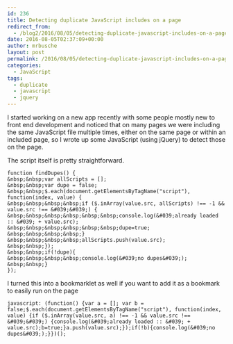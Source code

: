 ```yaml
---
id: 236
title: Detecting duplicate JavaScript includes on a page
redirect_from:
  - /blog2/2016/08/05/detecting-duplicate-javascript-includes-on-a-page/
date: 2016-08-05T02:37:09+00:00
author: mrbusche
layout: post
permalink: /2016/08/05/detecting-duplicate-javascript-includes-on-a-page/
categories:
  - JavaScript
tags:
  - duplicate
  - javascript
  - jquery
---
```

I started working on a new app recently with some people mostly new to front end development and noticed that on many pages we were including the same JavaScript file multiple times, either on the same page or within an included page, so I wrote up some JavaScript (using jQuery) to detect those on the page.

The script itself is pretty straightforward.

    function findDupes() {
    &nbsp;&nbsp;var allScripts = [];
    &nbsp;&nbsp;var dupe = false;
    &nbsp;&nbsp;$.each(document.getElementsByTagName("script"), function(index, value) {
    &nbsp;&nbsp;&nbsp;&nbsp;if ($.inArray(value.src, allScripts) !== -1 && value.src !== &#039;&#039;) {
    &nbsp;&nbsp;&nbsp;&nbsp;&nbsp;&nbsp;console.log(&#039;already loaded :: &#039; + value.src);
    &nbsp;&nbsp;&nbsp;&nbsp;&nbsp;&nbsp;dupe=true;
    &nbsp;&nbsp;&nbsp;&nbsp;}
    &nbsp;&nbsp;&nbsp;&nbsp;allScripts.push(value.src);
    &nbsp;&nbsp;});
    &nbsp;&nbsp;if(!dupe){
    &nbsp;&nbsp;&nbsp;&nbsp;console.log(&#039;no dupes&#039;);
    &nbsp;&nbsp;}
    });

I turned this into a bookmarklet as well if you want to add it as a bookmark to easily run on the page

`javascript: (function() {var a = []; var b = false;$.each(document.getElementsByTagName("script"), function(index, value) {if ($.inArray(value.src, a) !== -1 && value.src !== &#039;&#039;) {console.log(&#039;already loaded :: &#039; + value.src);b=true;}a.push(value.src);});if(!b){console.log(&#039;no dupes&#039;);}})();`